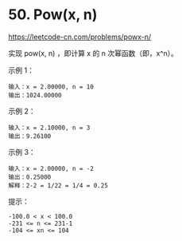 # 50. Pow(x, n)
https://leetcode-cn.com/problems/powx-n/

实现 pow(x, n) ，即计算 x 的 n 次幂函数（即，x^n）。

 

示例 1：
```
输入：x = 2.00000, n = 10
输出：1024.00000
```

示例 2：
```
输入：x = 2.10000, n = 3
输出：9.26100
```

示例 3：
```
输入：x = 2.00000, n = -2
输出：0.25000
解释：2-2 = 1/22 = 1/4 = 0.25
```

提示：
```
-100.0 < x < 100.0
-231 <= n <= 231-1
-104 <= xn <= 104
```